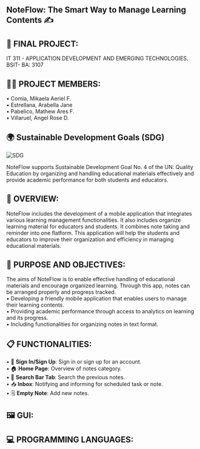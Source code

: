 ## NoteFlow: The Smart Way to Manage Learning Contents ✍️


## 📃 FINAL PROJECT: 
IT 311 - APPLICATION DEVELOPMENT AND EMERGING TECHNOLOGIES.<br>
BSIT- BA: 3107<br>

## 👫👭 PROJECT MEMBERS:

• Comia, Mikaela Aeriel F.<br> 
• Estrellana, Arabella Jane <br> 
• Pabelico, Mathew Ares F. <br> 
• Villaruel, Angel Rose D. <br> 

## 🌍 Sustainable Development Goals (SDG)
![SDG](https://github.com/user-attachments/assets/9c6f87e1-2f56-4047-a9fb-aaa51ffe7792)


NoteFlow supports Sustainable Development Goal No. 4 of the UN: Quality Education by organizing and handling educational materials effectively and provide academic performance for both students and educators.<br>

## 📝 OVERVIEW:
NoteFlow includes the development of a mobile application that integrates various learning management functionalities. It also includes organize learning material for educators and students. It combines note taking and reminder into one flatform. This application will help the students and educators to improve their organization and efficiency in managing educational materials.<br>


## 📌 PURPOSE AND OBJECTIVES:
The aims of NoteFlow is to enable effective handling of educational materials and encourage organized learning. Through this app, notes can be arranged properly and progress tracked.<br>
• Developing a friendly mobile application that enables users to manage their learning contents.<br>
• Providing academic performance through access to analytics on learning and its progress.<br>
• Including functionalities for organizing notes in text format.<br>


## 📋 FUNCTIONALITIES:
• 🔑 **Sign In/Sign Up**: Sign in or sign up for an account.<br>
• 🏠 **Home Page**: Overview of notes category.<br>
• 🔎 **Search Bar Tab**: Search the previous notes.<br>
• 📥 **Inbox**: Notifying and informing for scheduled task or note.<br>
• 🗒️ **Empty Note**: Add new notes.<br>

## 🖼️ GUI:
## 💻 PROGRAMMING LANGUAGES:
